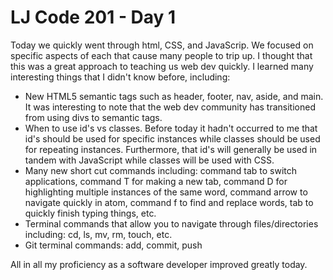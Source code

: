 # LJ Code 201 - Day 1

Today we quickly went through html, CSS, and JavaScrip.  We focused on specific aspects of each that cause many people to trip up.  I thought that this was a great approach to teaching us web dev quickly.  I learned many interesting things that I didn't know before, including:

- New HTML5 semantic tags such as header, footer, nav, aside, and main.  It was interesting to note that the web dev community has transitioned from using divs to semantic tags.  
- When to use id's vs classes.  Before today it hadn't occurred to me that id's should be used for specific instances while classes should be used for repeating instances.  Furthermore, that id's will generally be used in tandem with JavaScript while classes will be used with CSS.  
- Many new short cut commands including: command tab to switch applications, command T for making a new tab, command D for highlighting multiple instances of the same word, command arrow to navigate quickly in atom, command f to find and replace words, tab to quickly finish typing things, etc.
- Terminal commands that allow you to navigate through files/directories including: cd, ls, mv, rm, touch, etc.  
- Git terminal commands: add, commit, push

All in all my proficiency as a software developer improved greatly today.  
